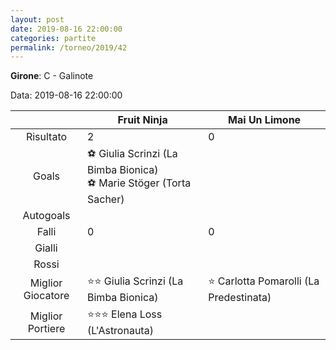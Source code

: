 ```yaml
---
layout: post
date: 2019-08-16 22:00:00
categories: partite
permalink: /torneo/2019/42
---
```

**Girone**: C - Galinote

Data: 2019-08-16 22:00:00

| | Fruit Ninja | Mai Un Limone |
|:-----:|-----|-----|
Risultato|2|0
Goals|⚽ Giulia Scrinzi (La Bimba Bionica)<br/>⚽ Marie Stöger (Torta Sacher)|
Autogoals||
Falli|0|0
Gialli||
Rossi||
Miglior Giocatore|⭐⭐ Giulia Scrinzi (La Bimba Bionica)<br/>|⭐ Carlotta Pomarolli (La Predestinata)<br/>
Miglior Portiere|⭐⭐⭐ Elena Loss (L'Astronauta)<br/>|